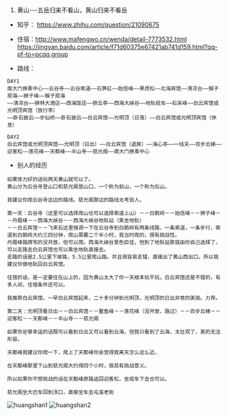 1. 黄山---五岳归来不看山，黄山归来不看岳

* 知乎： https://www.zhihu.com/question/21090675
* 住宿：http://www.mafengwo.cn/wenda/detail-7773532.html  
  https://jingyan.baidu.com/article/f71d60375e67421ab741d159.html?qq-pf-to=pcqq.group

* 路线：
```
DAY1 
南大门换乘中心——云谷寺——云谷索道——石笋矼——始信峰——黑虎松——北海宾馆——清凉台——猴子观海——狮子峰——猴子观海
——清凉台——狮林大酒店——西海饭店——排云亭——西海大峡谷——地轨缆车——石床峰——白云宾馆或光明顶宾馆（放行李）
——卧石披云——步仙桥——卧石披云——白云宾馆——光明顶（日落）——白云宾馆或光明顶宾馆（休息）

DAY2
白云宾馆或光明顶宾馆——光明顶（日出）——白云宾馆（退房）——海心亭——一线天——百步云梯——迎客松——莲花峰——天都峰——半山寺——慈光阁——南大门换乘中心

```

* 别人的经历

```
如果体力好的话玩两天黄山就可以了。
黄山分为云谷寺登山口和慈光阁登山口，一个称为前山，一个称为后山。

我建议你爬云谷寺这边的路线。慈光阁那边的路线太考验人。

第一天：云谷寺（这里可以选择爬山也可以选择索道上山）－－白鹅岭－－始信峰－－狮子峰－－丹霞峰－－西海大峡谷－－西海大峡谷地轨站（乘坐地轨）
－－白云宾馆－－飞来石这里强调一下在云谷寺到白鹅岭有两条线路，一条索道，一条步行，索道到白鹅岭大约三四分钟，爬山需要二个半小时，我当时爬的，很有挑战性。
丹霞峰路牌写的没开放，但可以爬。西海大峡谷景色巨佳，但到了地轨站那就由你自己选择了，可以走路去白云宾馆也可以乘坐地轨直接去。
走路的话是2.5公里下坡路，5.5公里爬山路。并且很容易走错，直接出了黄山西出口。所以我建议你做地轨回白云宾馆。

住宿的话，是一定要住在山上的，因为黄山太大了你一天根本玩不玩。白云宾馆还是不错的，有多人间，住宿条件还可以。

我推荐白云宾馆。一早白云宾馆起来，二十多分钟到光明顶，光明顶的日出非常的美丽。力荐。

第二天：光明顶看日出－－白云宾馆－－鳌鱼峰－－莲花峰（没开放，路过）－－百步云梯－－迎客松－－天都峰－－半山寺－－慈光阁

如果你足够幸运的话既可以看到日出又可以看到云海，但我只看到了云海，太壮观了，美的无法形容。

天都峰我建议你爬一下，爬上了天都峰你会觉得我离天怎么这么近。

在天都峰那里下山到慈光阁大约得四个小时，很具有挑战意义。

所以如果你不想挑战的话在天都峰原路返回迎客松，坐缆车下去也可以。

慈光阁坐大巴车回到汤口，直接坐车去屯溪老街
```


![huangshan1](https://fairyly.github.io/traval-or-trip/huangshan1.jpg)
![huangshan2](https://fairyly.github.io/traval-or-trip/huangshan2.jpeg)
